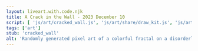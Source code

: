 ```yaml
---
layout: liveart.with.code.njk
title: A Crack in the Wall - 2023 December 10
script: [ 'js/art/cracked_wall.js', 'js/art/share/draw_kit.js', 'js/art/share/brickwall.js']
tags: ['art']
stub: 'cracked_wall'
alt: 'Randomly generated pixel art of a colorful fractal on a disorderly brick wall'
---
```



